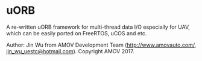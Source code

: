 ﻿# uORB
A re-written uORB framework for multi-thread data I/O especially for UAV, which can be easily ported on FreeRTOS, uCOS and etc.


Author: Jin Wu from AMOV Development Team (http://www.amovauto.com/, jin_wu_uestc@hotmail.com). 
Copyright AMOV 2017.
